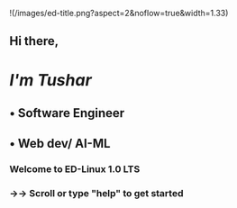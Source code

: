 !(/images/ed-title.png?aspect=2&noflow=true&width=1.33)


##   Hi there, 

#  *I'm Tushar*

##   • Software Engineer
##   • Web dev/ AI-ML





### Welcome to ED-Linux 1.0 LTS
### →→ Scroll or type "help" to get started
